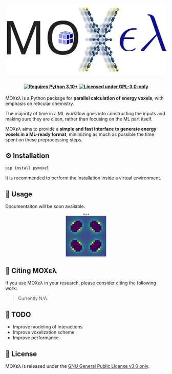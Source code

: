<h1 align="center">
  <img src="https://github.com/adosar/moxel/blob/master/docs/source/images/moxel_logo.svg"/>
</h1>

<h4 align="center">
  
[![Requires Python 3.10+](https://img.shields.io/badge/Python-3.10%2B-blue?logo=python&logoColor=yellow&label=Python&labelColor=black&color=blue)](https://www.python.org/downloads/)
[![Licensed under GPL-3.0-only](https://img.shields.io/badge/GPL--3.0--only-gold?label=License&labelColor=black)](https://spdx.org/licenses/GPL-3.0-only.html)

</h4>

MOXελ is a Python package for **parallel calculation of energy voxels**, with
emphasis on reticular chemistry.

The majority of time in a ML workflow goes into constructing the inputs and
making sure they are clean, rather than focusing on the ML part itself.

MOXελ aims to provide a **simple and fast interface to generate energy voxels in
a ML-ready format**, minimizing as much as possible the time spent on these
preprocessing steps.

## ⚙️  Installation
```sh
pip install pymoxel
```
It is recommended to perform the installation inside a virtual environment.

## 📖 Usage
Documentaiton will be soon available. 

<p align="center">
  <img src="https://github.com/adosar/moxel/blob/master/docs/source/images/voxels.gif" width="25%"/>
</p>

## 📰 Citing MOXελ
If you use ΜΟΧελ in your research, please consider citing the following work:
> Currently N/A.

## 📇 TODO
* Improve modeling of interactions
* Improve voxelization scheme
* Improve performance

## 📑 License
MOXελ is released under the [GNU General Public License v3.0 only](https://spdx.org/licenses/GPL-3.0-only.html).
